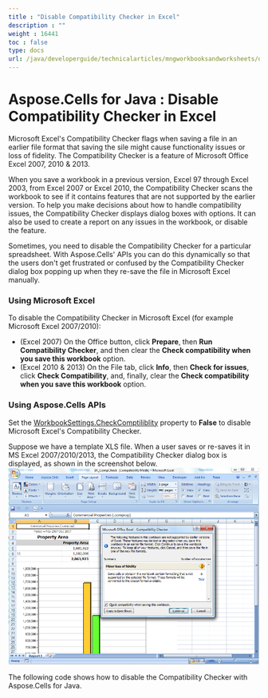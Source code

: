```yaml
---
title : "Disable Compatibility Checker in Excel" 
description : "" 
weight : 16441 
toc : false
type: docs
url: /java/developerguide/technicalarticles/mngworkbooksandworksheets/disable+compatibility+checker+in+excel/
---
```


# Aspose.Cells for Java : Disable Compatibility Checker in Excel


Microsoft Excel's Compatibility Checker flags when saving a file in an earlier file format that saving the sile might cause functionality issues or loss of fidelity. The Compatibility Checker is a feature of Microsoft Office Excel 2007, 2010 & 2013.

When you save a workbook in a previous version, Excel 97 through Excel 2003, from Excel 2007 or Excel 2010, the Compatibility Checker scans the workbook to see if it contains features that are not supported by the earlier version. To help you make decisions about how to handle compatibility issues, the Compatibility Checker displays dialog boxes with options. It can also be used to create a report on any issues in the workbook, or disable the feature.

Sometimes, you need to disable the Compatibility Checker for a particular spreadsheet. With Aspose.Cells' APIs you can do this dynamically so that the users don't get frustrated or confused by the Compatibility Checker dialog box popping up when they re-save the file in Microsoft Excel manually.

### Using Microsoft Excel

To disable the Compatibility Checker in Microsoft Excel (for example Microsoft Excel 2007/2010):

*   (Excel 2007) On the Office button, click **Prepare**, then **Run Compatibility Checker**, and then clear the **Check compatibility when you save this workbook** option.
*   (Excel 2010 & 2013) On the File tab, click **Info**, then **Check for issues**, click **Check Compatibility**, and, finally, clear the **Check compatibility when you save this workbook** option.

### Using Aspose.Cells APIs

Set the [WorkbookSettings.CheckComptiliblity](https://apireference.aspose.com/java/cells/com.aspose.cells/workbooksettings#CheckComptiliblity) property to **False** to disable Microsoft Excel's Compatibility Checker.

Suppose we have a template XLS file. When a user saves or re-saves it in MS Excel 2007/2010/2013, the Compatibility Checker dialog box is displayed, as shown in the screenshot below.  
![image](5473065.png)

The following code shows how to disable the Compatibility Checker with Aspose.Cells for Java.

